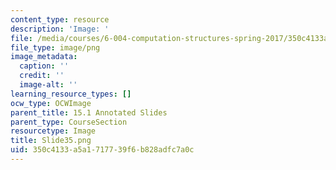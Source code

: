 ```yaml
---
content_type: resource
description: 'Image: '
file: /media/courses/6-004-computation-structures-spring-2017/350c4133a5a1717739f6b828adfc7a0c_Slide35.png
file_type: image/png
image_metadata:
  caption: ''
  credit: ''
  image-alt: ''
learning_resource_types: []
ocw_type: OCWImage
parent_title: 15.1 Annotated Slides
parent_type: CourseSection
resourcetype: Image
title: Slide35.png
uid: 350c4133-a5a1-7177-39f6-b828adfc7a0c
---
```

